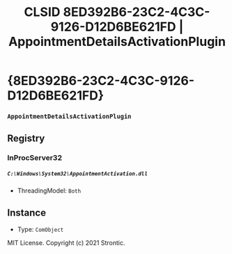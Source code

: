 ﻿---
title: "CLSID 8ED392B6-23C2-4C3C-9126-D12D6BE621FD | AppointmentDetailsActivationPlugin"
excerpt: What is COM-Object CLSID 8ED392B6-23C2-4C3C-9126-D12D6BE621FD?
---

# {8ED392B6-23C2-4C3C-9126-D12D6BE621FD}

### `AppointmentDetailsActivationPlugin`

## Registry


### InProcServer32

##### `C:\Windows\System32\AppointmentActivation.dll`
* ThreadingModel: `Both`

## Instance

* Type: `ComObject`

MIT License. Copyright (c) 2021 Strontic.


